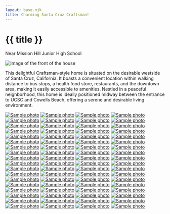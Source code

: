 ```yaml
---
layout: base.njk
title: Charming Santa Cruz Craftsman!
---
```


# {{ title }}

Near Mission Hill Junior High School

<img src="/img/517-front_IMG_2778.jpeg" alt="Image of the front of the house">


This delightful Craftsman-style home is situated on the desirable westside of Santa Cruz, California. It boasts a convenient location within walking distance to bus stops, a health food store, restaurants, and the downtown area, making it easily accessible to amenities. Nestled in a peaceful neighborhood, this home is ideally positioned midway between the entrance to UCSC and Cowells Beach, offering a serene and desirable living environment.

<div class="grid">
<a href="/img/IMG_2183.jpeg"><img src="/img/IMG_2183.jpeg" alt="Sample photo"></a>
<a href="/img/IMG_2505.jpeg"><img src="/img/IMG_2505.jpeg" alt="Sample photo"></a>
<a href="/img/IMG_2506.jpeg"><img src="/img/IMG_2506.jpeg" alt="Sample photo"></a>
<a href="/img/IMG_2507.jpeg"><img src="/img/IMG_2507.jpeg" alt="Sample photo"></a>
<a href="/img/IMG_2508.jpeg"><img src="/img/IMG_2508.jpeg" alt="Sample photo"></a>
<a href="/img/IMG_2509.jpeg"><img src="/img/IMG_2509.jpeg" alt="Sample photo"></a>
<a href="/img/IMG_2513.jpeg"><img src="/img/IMG_2513.jpeg" alt="Sample photo"></a>
<a href="/img/IMG_2514.jpeg"><img src="/img/IMG_2514.jpeg" alt="Sample photo"></a>
<a href="/img/IMG_2515.jpeg"><img src="/img/IMG_2515.jpeg" alt="Sample photo"></a>
<a href="/img/IMG_2516.jpeg"><img src="/img/IMG_2516.jpeg" alt="Sample photo"></a>
<a href="/img/IMG_2721.jpeg"><img src="/img/IMG_2721.jpeg" alt="Sample photo"></a>
<a href="/img/IMG_2722.jpeg"><img src="/img/IMG_2722.jpeg" alt="Sample photo"></a>
<a href="/img/IMG_2724.jpeg"><img src="/img/IMG_2724.jpeg" alt="Sample photo"></a>
<a href="/img/IMG_2725.jpeg"><img src="/img/IMG_2725.jpeg" alt="Sample photo"></a>
<a href="/img/IMG_2726.jpeg"><img src="/img/IMG_2726.jpeg" alt="Sample photo"></a>
<a href="/img/IMG_2727.jpeg"><img src="/img/IMG_2727.jpeg" alt="Sample photo"></a>
<a href="/img/IMG_2728.jpeg"><img src="/img/IMG_2728.jpeg" alt="Sample photo"></a>
<a href="/img/IMG_2729.jpeg"><img src="/img/IMG_2729.jpeg" alt="Sample photo"></a>
<a href="/img/IMG_2730.jpeg"><img src="/img/IMG_2730.jpeg" alt="Sample photo"></a>
<a href="/img/IMG_2731.jpeg"><img src="/img/IMG_2731.jpeg" alt="Sample photo"></a>
<a href="/img/IMG_2732.jpeg"><img src="/img/IMG_2732.jpeg" alt="Sample photo"></a>
<a href="/img/IMG_2733.jpeg"><img src="/img/IMG_2733.jpeg" alt="Sample photo"></a>
<a href="/img/IMG_2734.jpeg"><img src="/img/IMG_2734.jpeg" alt="Sample photo"></a>
<a href="/img/IMG_2735.jpeg"><img src="/img/IMG_2735.jpeg" alt="Sample photo"></a>
<a href="/img/IMG_2739.jpeg"><img src="/img/IMG_2739.jpeg" alt="Sample photo"></a>
<a href="/img/IMG_2740.jpeg"><img src="/img/IMG_2740.jpeg" alt="Sample photo"></a>
<a href="/img/IMG_2741.jpeg"><img src="/img/IMG_2741.jpeg" alt="Sample photo"></a>
<a href="/img/IMG_2742.jpeg"><img src="/img/IMG_2742.jpeg" alt="Sample photo"></a>
<a href="/img/IMG_2743.jpeg"><img src="/img/IMG_2743.jpeg" alt="Sample photo"></a>
<a href="/img/IMG_2744.jpeg"><img src="/img/IMG_2744.jpeg" alt="Sample photo"></a>
<a href="/img/IMG_2747.jpeg"><img src="/img/IMG_2747.jpeg" alt="Sample photo"></a>
<a href="/img/IMG_2748.jpeg"><img src="/img/IMG_2748.jpeg" alt="Sample photo"></a>
<a href="/img/IMG_2749.jpeg"><img src="/img/IMG_2749.jpeg" alt="Sample photo"></a>
<a href="/img/IMG_2750.jpeg"><img src="/img/IMG_2750.jpeg" alt="Sample photo"></a>
<a href="/img/IMG_2751.jpeg"><img src="/img/IMG_2751.jpeg" alt="Sample photo"></a>
<a href="/img/IMG_2752.jpeg"><img src="/img/IMG_2752.jpeg" alt="Sample photo"></a>
<a href="/img/IMG_2758.jpeg"><img src="/img/IMG_2758.jpeg" alt="Sample photo"></a>
<a href="/img/IMG_2759.jpeg"><img src="/img/IMG_2759.jpeg" alt="Sample photo"></a>
<a href="/img/IMG_2760.jpeg"><img src="/img/IMG_2760.jpeg" alt="Sample photo"></a>
<a href="/img/IMG_2761.jpeg"><img src="/img/IMG_2761.jpeg" alt="Sample photo"></a>
<a href="/img/IMG_2762.jpeg"><img src="/img/IMG_2762.jpeg" alt="Sample photo"></a>
<a href="/img/IMG_2763.jpeg"><img src="/img/IMG_2763.jpeg" alt="Sample photo"></a>
<a href="/img/IMG_2764.jpeg"><img src="/img/IMG_2764.jpeg" alt="Sample photo"></a>
<a href="/img/IMG_2765.jpeg"><img src="/img/IMG_2765.jpeg" alt="Sample photo"></a>
<a href="/img/IMG_2766.jpeg"><img src="/img/IMG_2766.jpeg" alt="Sample photo"></a>
<a href="/img/IMG_2774.jpeg"><img src="/img/IMG_2774.jpeg" alt="Sample photo"></a>
<a href="/img/IMG_2775.jpeg"><img src="/img/IMG_2775.jpeg" alt="Sample photo"></a>
<a href="/img/IMG_2778.jpeg"><img src="/img/IMG_2778.jpeg" alt="Sample photo"></a>
<a href="/img/IMG_2779.jpeg"><img src="/img/IMG_2779.jpeg" alt="Sample photo"></a>
<a href="/img/IMG_2781.jpeg"><img src="/img/IMG_2781.jpeg" alt="Sample photo"></a>
<a href="/img/IMG_2782.jpeg"><img src="/img/IMG_2782.jpeg" alt="Sample photo"></a>
<a href="/img/IMG_2783.jpeg"><img src="/img/IMG_2783.jpeg" alt="Sample photo"></a>
<a href="/img/IMG_2785.jpeg"><img src="/img/IMG_2785.jpeg" alt="Sample photo"></a>
<a href="/img/IMG_2787.jpeg"><img src="/img/IMG_2787.jpeg" alt="Sample photo"></a>
<a href="/img/IMG_2790.jpeg"><img src="/img/IMG_2790.jpeg" alt="Sample photo"></a>
<a href="/img/IMG_2794.jpeg"><img src="/img/IMG_2794.jpeg" alt="Sample photo"></a>
<a href="/img/IMG_2795.jpeg"><img src="/img/IMG_2795.jpeg" alt="Sample photo"></a>
<a href="/img/IMG_2797.jpeg"><img src="/img/IMG_2797.jpeg" alt="Sample photo"></a>
<a href="/img/IMG_2798.jpeg"><img src="/img/IMG_2798.jpeg" alt="Sample photo"></a>
<a href="/img/IMG_2799.jpeg"><img src="/img/IMG_2799.jpeg" alt="Sample photo"></a>
<a href="/img/IMG_2800.jpeg"><img src="/img/IMG_2800.jpeg" alt="Sample photo"></a>
<a href="/img/IMG_2801.jpeg"><img src="/img/IMG_2801.jpeg" alt="Sample photo"></a>
<a href="/img/IMG_2802.jpeg"><img src="/img/IMG_2802.jpeg" alt="Sample photo"></a>
<a href="/img/IMG_2803.jpeg"><img src="/img/IMG_2803.jpeg" alt="Sample photo"></a>
<a href="/img/IMG_2804.jpeg"><img src="/img/IMG_2804.jpeg" alt="Sample photo"></a>
<a href="/img/IMG_2805.jpeg"><img src="/img/IMG_2805.jpeg" alt="Sample photo"></a>
<a href="/img/IMG_2807.jpeg"><img src="/img/IMG_2807.jpeg" alt="Sample photo"></a>
<a href="/img/IMG_2808.jpeg"><img src="/img/IMG_2808.jpeg" alt="Sample photo"></a>
<a href="/img/IMG_2810.jpeg"><img src="/img/IMG_2810.jpeg" alt="Sample photo"></a>
<a href="/img/IMG_2811.jpeg"><img src="/img/IMG_2811.jpeg" alt="Sample photo"></a>
<a href="/img/IMG_2812.jpeg"><img src="/img/IMG_2812.jpeg" alt="Sample photo"></a>
<a href="/img/IMG_2814.jpeg"><img src="/img/IMG_2814.jpeg" alt="Sample photo"></a>
</div>